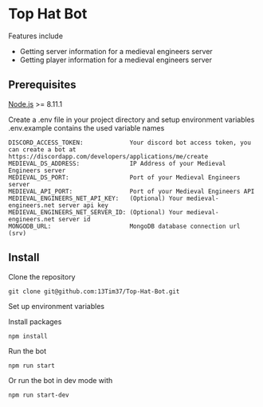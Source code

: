 # Top Hat Bot

Features include
* Getting server information for a medieval engineers server
* Getting player information for a medieval engineers server

## Prerequisites

[Node.js](https://nodejs.org/en/) >= 8.11.1

Create a .env file in your project directory and setup environment variables
.env.example contains the used variable names

```
DISCORD_ACCESS_TOKEN:             Your discord bot access token, you can create a bot at https://discordapp.com/developers/applications/me/create
MEDIEVAL_DS_ADDRESS:              IP Address of your Medieval Engineers server
MEDIEVAL_DS_PORT:                 Port of your Medieval Engineers server
MEDIEVAL_API_PORT:                Port of your Medieval Engineers API
MEDIEVAL_ENGINEERS_NET_API_KEY:   (Optional) Your medieval-engineers.net server api key
MEDIEVAL_ENGINEERS_NET_SERVER_ID: (Optional) Your medieval-engineers.net server id
MONGODB_URL:                      MongoDB database connection url (srv)
```

## Install

Clone the repository

`git clone git@github.com:13Tim37/Top-Hat-Bot.git`

Set up environment variables

Install packages

`npm install`

Run the bot

`npm run start`

Or run the bot in dev mode with

`npm run start-dev`
